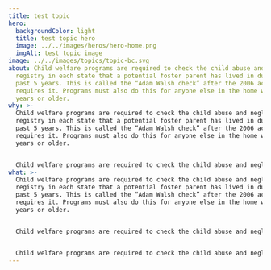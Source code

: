 ```yaml
---
title: test topic
hero:
  backgroundColor: light
  title: test topic hero
  image: ../../images/heros/hero-home.png
  imgAlt: test topic image
image: ../../images/topics/topic-bc.svg
about: Child welfare programs are required to check the child abuse and neglect
  registry in each state that a potential foster parent has lived in during the
  past 5 years. This is called the “Adam Walsh check” after the 2006 act that
  requires it. Programs must also do this for anyone else in the home who’s 18
  years or older.
why: >-
  Child welfare programs are required to check the child abuse and neglect
  registry in each state that a potential foster parent has lived in during the
  past 5 years. This is called the “Adam Walsh check” after the 2006 act that
  requires it. Programs must also do this for anyone else in the home who’s 18
  years or older.


  Child welfare programs are required to check the child abuse and neglect registry in each state that a potential foster parent has lived in during the past 5 years. This is called the “Adam Walsh check” after the 2006 act that requires it. Programs must also do this for anyone else in the home who’s 18 years or older.
what: >-
  Child welfare programs are required to check the child abuse and neglect
  registry in each state that a potential foster parent has lived in during the
  past 5 years. This is called the “Adam Walsh check” after the 2006 act that
  requires it. Programs must also do this for anyone else in the home who’s 18
  years or older.


  Child welfare programs are required to check the child abuse and neglect registry in each state that a potential foster parent has lived in during the past 5 years. This is called the “Adam Walsh check” after the 2006 act that requires it. Programs must also do this for anyone else in the home who’s 18 years or older.


  Child welfare programs are required to check the child abuse and neglect registry in each state that a potential foster parent has lived in during the past 5 years. This is called the “Adam Walsh check” after the 2006 act that requires it. Programs must also do this for anyone else in the home who’s 18 years or older.
---
```


